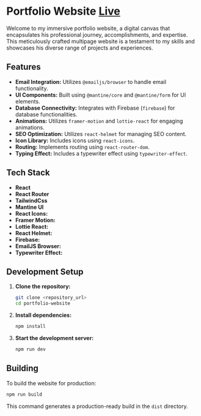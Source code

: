 # Portfolio Website [Live](https://shivamuttpal.vercel.app/)


Welcome to my immersive portfolio website, a digital canvas that encapsulates his professional journey, accomplishments, and expertise. This meticulously crafted multipage website is a testament to my skills and showcases his diverse range of projects and experiences.

## Features

- **Email Integration:** Utilizes `@emailjs/browser` to handle email functionality.
- **UI Components:** Built using `@mantine/core` and `@mantine/form` for UI elements.
- **Database Connectivity:** Integrates with Firebase (`firebase`) for database functionalities.
- **Animations:** Utilizes `framer-motion` and `lottie-react` for engaging animations.
- **SEO Optimization:** Utilizes `react-helmet` for managing SEO content.
- **Icon Library:** Includes icons using `react-icons`.
- **Routing:** Implements routing using `react-router-dom`.
- **Typing Effect:** Includes a typewriter effect using `typewriter-effect`.

## Tech Stack

- **React**
- **React Router**
- **TailwindCss**
- **Mantine UI**
- **React Icons:**
- **Framer Motion:**
- **Lottie React:**
- **React Helmet:**
- **Firebase:**
- **EmailJS Browser:**
- **Typewriter Effect:**

## Development Setup

1. **Clone the repository:**

   ```bash
   git clone <repository_url>
   cd portfolio-website
   ```

2. **Install dependencies:**

   ```bash
   npm install
   ```

3. **Start the development server:**
   ```bash
   npm run dev
   ```



## Building

To build the website for production:

```bash
npm run build
````

This command generates a production-ready build in the `dist` directory.



